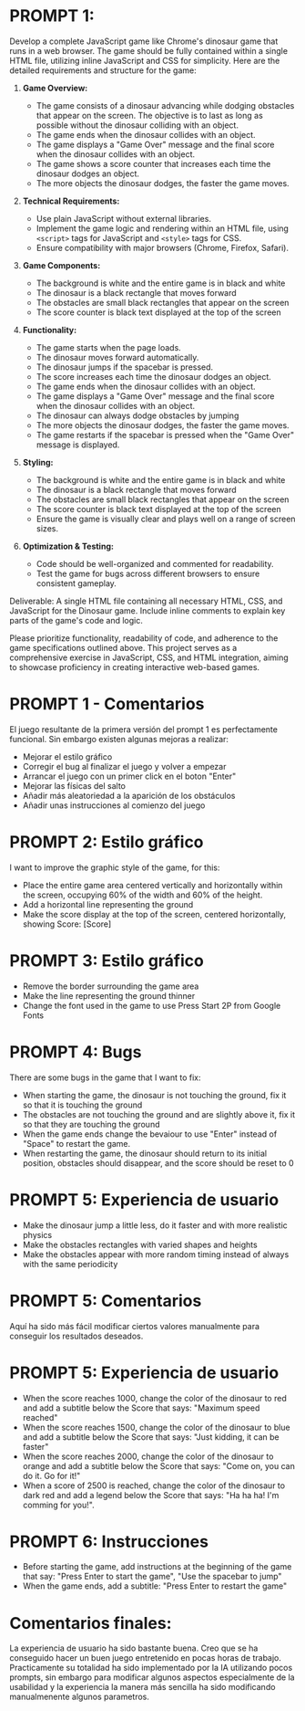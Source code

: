 # PROMPT 1:

Develop a complete JavaScript game like Chrome's dinosaur game that runs in a web browser. The game should be fully contained within a single HTML file, utilizing inline JavaScript and CSS for simplicity. Here are the detailed requirements and structure for the game:

1. **Game Overview:**
   - The game consists of a dinosaur advancing while dodging obstacles that appear on the screen. The objective is to last as long as possible without the dinosaur colliding with an object.
   - The game ends when the dinosaur collides with an object.
   - The game displays a "Game Over" message and the final score when the dinosaur collides with an object.
   - The game shows a score counter that increases each time the dinosaur dodges an object.
   - The more objects the dinosaur dodges, the faster the game moves.

2. **Technical Requirements:**
   - Use plain JavaScript without external libraries.
   - Implement the game logic and rendering within an HTML file, using `<script>` tags for JavaScript and `<style>` tags for CSS.
   - Ensure compatibility with major browsers (Chrome, Firefox, Safari).

3. **Game Components:**
   - The background is white and the entire game is in black and white
   - The dinosaur is a black rectangle that moves forward
   - The obstacles are small black rectangles that appear on the screen
   - The score counter is black text displayed at the top of the screen

4. **Functionality:**
   - The game starts when the page loads.
   - The dinosaur moves forward automatically.
   - The dinosaur jumps if the spacebar is pressed.
   - The score increases each time the dinosaur dodges an object.
   - The game ends when the dinosaur collides with an object.
   - The game displays a "Game Over" message and the final score when the dinosaur collides with an object.
   - The dinosaur can always dodge obstacles by jumping
   - The more objects the dinosaur dodges, the faster the game moves.
   - The game restarts if the spacebar is pressed when the "Game Over" message is displayed.

5. **Styling:**
   - The background is white and the entire game is in black and white
   - The dinosaur is a black rectangle that moves forward
   - The obstacles are small black rectangles that appear on the screen
   - The score counter is black text displayed at the top of the screen
   - Ensure the game is visually clear and plays well on a range of screen sizes.

6. **Optimization & Testing:**
   - Code should be well-organized and commented for readability.
   - Test the game for bugs across different browsers to ensure consistent gameplay.

Deliverable: A single HTML file containing all necessary HTML, CSS, and JavaScript for the Dinosaur game. Include inline comments to explain key parts of the game's code and logic.

Please prioritize functionality, readability of code, and adherence to the game specifications outlined above. This project serves as a comprehensive exercise in JavaScript, CSS, and HTML integration, aiming to showcase proficiency in creating interactive web-based games.

# PROMPT 1 - Comentarios

El juego resultante de la primera versión del prompt 1 es perfectamente funcional. Sin embargo existen algunas mejoras a realizar:

- Mejorar el estilo gráfico
- Corregir el bug al finalizar el juego y volver a empezar
- Arrancar el juego con un primer click en el boton "Enter"
- Mejorar las físicas del salto
- Añadir más aleatoriedad a la aparición de los obstáculos
- Añadir unas instrucciones al comienzo del juego

# PROMPT 2: Estilo gráfico

I want to improve the graphic style of the game, for this:

- Place the entire game area centered vertically and horizontally within the screen, occupying 60% of the width and 60% of the height.
- Add a horizontal line representing the ground
- Make the score display at the top of the screen, centered horizontally, showing Score: [Score]

# PROMPT 3: Estilo gráfico

- Remove the border surrounding the game area
- Make the line representing the ground thinner
- Change the font used in the game to use Press Start 2P from Google Fonts

# PROMPT 4: Bugs

There are some bugs in the game that I want to fix:

- When starting the game, the dinosaur is not touching the ground, fix it so that it is touching the ground
- The obstacles are not touching the ground and are slightly above it, fix it so that they are touching the ground
- When the game ends change the bevaiour to use "Enter" instead of "Space" to restart the game. 
- When restarting the game, the dinosaur should return to its initial position, obstacles should disappear, and the score should be reset to 0

# PROMPT 5: Experiencia de usuario

- Make the dinosaur jump a little less, do it faster and with more realistic physics
- Make the obstacles rectangles with varied shapes and heights
- Make the obstacles appear with more random timing instead of always with the same periodicity

# PROMPT 5: Comentarios

Aquí ha sido más fácil modificar ciertos valores manualmente para conseguir los resultados deseados. 

# PROMPT 5: Experiencia de usuario

- When the score reaches 1000, change the color of the dinosaur to red and add a subtitle below the Score that says: "Maximum speed reached"
- When the score reaches 1500, change the color of the dinosaur to blue and add a subtitle below the Score that says: "Just kidding, it can be faster"
- When the score reaches 2000, change the color of the dinosaur to orange and add a subtitle below the Score that says: "Come on, you can do it. Go for it!"
- When a score of 2500 is reached, change the color of the dinosaur to dark red and add a legend below the Score that says: "Ha ha ha! I'm comming for you!".

# PROMPT 6: Instrucciones

- Before starting the game, add instructions at the beginning of the game that say: "Press Enter to start the game", "Use the spacebar to jump"
- When the game ends, add a subtitle: "Press Enter to restart the game"

# Comentarios finales:

La experiencia de usuario ha sido bastante buena. Creo que se ha conseguido hacer un buen juego entretenido en pocas horas de trabajo. Practicamente su totalidad ha sido implementado por la IA utilizando pocos prompts, sin embargo para modificar algunos aspectos especialmente de la usabilidad y la experiencia la manera más sencilla ha sido modificando manualmenente algunos parametros.

